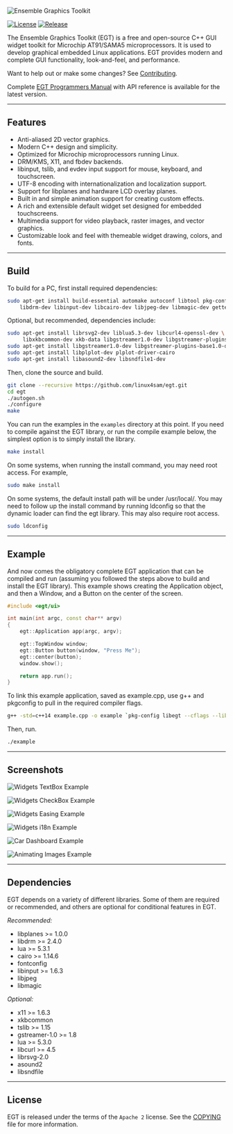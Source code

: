 ![Ensemble Graphics Toolkit](docs/src/logo.png)

[![License](https://img.shields.io/github/license/linux4sam/egt?style=plastic)]()
[![Release](https://img.shields.io/github/v/tag/linux4sam/egt?style=plastic)]()

The Ensemble Graphics Toolkit (EGT) is a free and open-source C++ GUI widget
toolkit for Microchip AT91/SAMA5 microprocessors.  It is used to develop
graphical embedded Linux applications.  EGT provides modern and complete GUI
functionality, look-and-feel, and performance.

Want to help out or make some changes?  See [Contributing](CONTRIBUTING.md).

Complete [EGT Programmers Manual](https://linux4sam.github.io/egt-docs/)
with API reference is available for the latest version.

***
## Features

- Anti-aliased 2D vector graphics.
- Modern C++ design and simplicity.
- Optimized for Microchip microprocessors running Linux.
- DRM/KMS, X11, and fbdev backends.
- libinput, tslib, and evdev input support for mouse, keyboard, and touchscreen.
- UTF-8 encoding with internationalization and localization support.
- Support for libplanes and hardware LCD overlay planes.
- Built in and simple animation support for creating custom effects.
- A rich and extensible default widget set designed for embedded touchscreens.
- Multimedia support for video playback, raster images, and vector graphics.
- Customizable look and feel with themeable widget drawing, colors, and fonts.

***
## Build

To build for a PC, first install required dependencies:

```sh
sudo apt-get install build-essential automake autoconf libtool pkg-config \
    libdrm-dev libinput-dev libcairo-dev libjpeg-dev libmagic-dev gettext
```

Optional, but recommended, dependencies include:

```sh
sudo apt-get install librsvg2-dev liblua5.3-dev libcurl4-openssl-dev \
     libxkbcommon-dev xkb-data libgstreamer1.0-dev libgstreamer-plugins-base1.0-dev
sudo apt-get install libgstreamer1.0-dev libgstreamer-plugins-base1.0-dev
sudo apt-get install libplplot-dev plplot-driver-cairo
sudo apt-get install libasound2-dev libsndfile1-dev
```

Then, clone the source and build.

```sh
git clone --recursive https://github.com/linux4sam/egt.git
cd egt
./autogen.sh
./configure
make
```

You can run the examples in the `examples` directory at this point.  If you need
to compile against the EGT library, or run the compile example below, the
simplest option is to simply install the library.

```sh
make install
```

On some systems, when running the install command, you may need root access.
For example,

```sh
sudo make install
```

On some systems, the default install path will be under /usr/local/.  You may
need to follow up the install command by running ldconfig so that the dynamic
loader can find the egt library.  This may also require root access.

```sh
sudo ldconfig
```

***
## Example

And now comes the obligatory complete EGT application that can be compiled and
run (assuming you followed the steps above to build and install the EGT library).
This example shows creating the Application object, and then a Window, and a
Button on the center of the screen.

```cpp
#include <egt/ui>

int main(int argc, const char** argv)
{
    egt::Application app(argc, argv);

    egt::TopWindow window;
    egt::Button button(window, "Press Me");
    egt::center(button);
    window.show();

    return app.run();
}
```

To link this example application, saved as example.cpp, use g++ and pkgconfig to
pull in the required compiler flags.

```sh
g++ -std=c++14 example.cpp -o example `pkg-config libegt --cflags --libs` -pthread
```

Then, run.

```sh
./example
```

***
## Screenshots

![Widgets TextBox Example](docs/src/screenshot0.png "Widgets TextBox Example")

![Widgets CheckBox Example](docs/src/screenshot1.png "Widgets CheckBox Example")

![Widgets Easing Example](docs/src/screenshot2.png "Widgets Easing Example")

![Widgets i18n Example](docs/src/screenshot3.png "Widgets i18n Example")

![Car Dashboard Example](docs/src/screenshot4.png "Car Dashboard Example")

![Animating Images Example](docs/src/screenshot5.png "Animating Images Example")

***
## Dependencies

EGT depends on a variety of different libraries.  Some of them are required or
recommended, and others are optional for conditional features in EGT.

*Recommended:*

- libplanes >= 1.0.0
- libdrm >= 2.4.0
- lua >= 5.3.1
- cairo >= 1.14.6
- fontconfig
- libinput >= 1.6.3
- libjpeg
- libmagic

*Optional:*

- x11 >= 1.6.3
- xkbcommon
- tslib >= 1.15
- gstreamer-1.0 >= 1.8
- lua >= 5.3.0
- libcurl >= 4.5
- librsvg-2.0
- asound2
- libsndfile

***
## License

EGT is released under the terms of the `Apache 2` license. See the [COPYING](COPYING)
file for more information.
